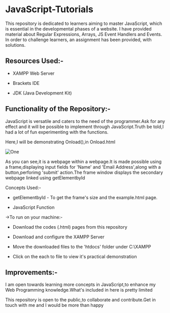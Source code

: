 # JavaScript-Tutorials
This repository is dedicated to learners aiming to master JavaScript, which is essential in the developmental phases of a website. I have provided material about Regular Expressions, Arrays, JS Event Handlers and Events. In order to challenge learners, an assignment has been provided, with solutions.

## Resources Used:-

- XAMPP Web Server

- Brackets IDE

- JDK (Java Development Kit)

## Functionality of the Repository:-
JavaScript is versatile and caters to the need of the programmer.Ask for any effect and it will be possible to implement through JavaScript.Truth be told,I had a lot of fun experimenting with the functions.

Here,I will be demonstrating Onload(),in  Onload.html


![One](https://user-images.githubusercontent.com/77625109/121898707-4b032e00-cd41-11eb-9bbf-f5c778fd03c8.png)

As you can see,it is a webpage within a webpage.It is made possible using a frame,displaying input fields for 'Name' and 'Email Address',along with a button,perforimg 'submit'
action.The frame window displays the secondary webpage linked using getElementbyId

Concepts Used:-

- getElementbyId - To get the frame's size and the example.html page.
 
 - JavaScript Function
 
->To run on your machine:-

- Download the codes (.html) pages from this repository

- Download and configure the XAMPP Server

- Move the downloaded files to the 'htdocs' folder under C:\XAMPP

- Click on the each to file to view it's practical demonstration


## Improvements:-

I am open towards learning more concepts in JavaScript,to enhance my Web Programming knowledge.What's included in here is pretty limited

This repository is open to the public,to collaborate and contribute.Get in touch with me and I would be more than happy 






